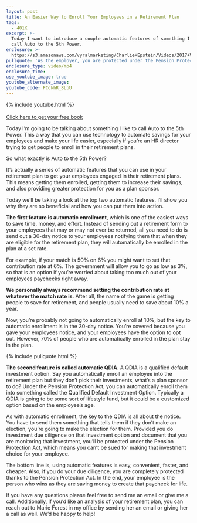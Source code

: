 ```yaml
---
layout: post
title: An Easier Way to Enroll Your Employees in a Retirement Plan
tags:
  - 401K
excerpt: >-
  Today I want to introduce a couple automatic features of something I like to
  call Auto to the 5th Power.
enclosure: >-
  https://s3.amazonaws.com/vyralmarketing/Charlie+Epstein/Videos/2017+Videos/Auto+to+the+5th+Power-+Automatic+Re-Enrollment+-+The+401K+Coach.mp4
pullquote: 'As the employer, you are protected under the Pension Protection Act of 2008.'
enclosure_type: video/mp4
enclosure_time:
use_youtube_image: true
youtube_alternate_image:
youtube_code: FCdkhR_8LbU
---
```


{% include youtube.html %}<br><br>[Click here to get your free book](https://www.saveamericasave.org/)

Today I’m going to be talking about something I like to call Auto to the 5th Power. This a way that you can use technology to automate savings for your employees and make your life easier, especially if you’re an HR director trying to get people to enroll in their retirement plans.

So what exactly is Auto to the 5th Power?

It’s actually a series of automatic features that you can use in your retirement plan to get your employees engaged in their retirement plans. This means getting them enrolled, getting them to increase their savings, and also providing greater protection for you as a plan sponsor.

Today we’ll be taking a look at the top two automatic features. I’ll show you why they are so beneficial and how you can put them into action.

**The first feature is automatic enrollment**, which is one of the easiest ways to save time, money, and effort. Instead of sending out a retirement form to your employees that may or may not ever be returned, all you need to do is send out a 30-day notice to your employees notifying them that when they are eligible for the retirement plan, they will automatically be enrolled in the plan at a set rate.

For example, if your match is 50% on 6% you might want to set that contribution rate at 6%. The government will allow you to go as low as 3%, so that is an option if you’re worried about taking too much out of your employees paychecks right away.

**We personally always recommend setting the contribution rate at whatever the match rate is**. After all, the name of the game is getting people to save for retirement, and people usually need to save about 10% a year.

Now, you’re probably not going to automatically enroll at 10%, but the key to automatic enrollment is in the 30-day notice. You’re covered because you gave your employees notice, and your employees have the option to opt out. However, 70% of people who are automatically enrolled in the plan stay in the plan.

{% include pullquote.html %}

**The second feature is called automatic QDIA**. A QDIA is a qualified default investment option. Say you automatically enroll an employee into the retirement plan but they don’t pick their investments, what’s a plan sponsor to do? Under the Pension Protection Act, you can automatically enroll them into something called the Qualified Default Investment Option. Typically a QDIA is going to be some sort of lifestyle fund, but it could be a customized option based on the employee’s age.

As with automatic enrollment, the key to the QDIA is all about the notice. You have to send them something that tells them if they don’t make an election, you’re going to make the election for them. Provided you do investment due diligence on that investment option and document that you are monitoring that investment, you’ll be protected under the Pension Protection Act, which means you can’t be sued for making that investment choice for your employee.

The bottom line is, using automatic features is easy, convenient, faster, and cheaper. Also, if you do your due diligence, you are completely protected thanks to the Pension Protection Act. In the end, your employee is the person who wins as they are saving money to create that paycheck for life.

If you have any questions please feel free to send me an email or give me a call. Additionally, if you’d like an analysis of your retirement plan, you can reach out to Marie Forest in my office by sending her an email or giving her a call as well. We’d be happy to help!

&nbsp;